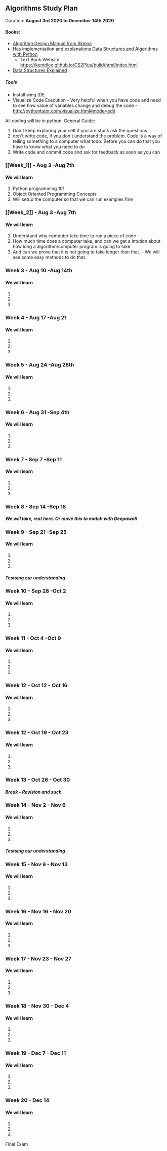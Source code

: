 ## Algorithms Study Plan
Duration: **August 3rd 2020 to December 14th 2020**

#### Books:	
- [Algorithm Design Manual from Skiena](https://link.springer.com/book/10.1007%2F978-1-84800-070-4)
- Has implementation and explanations [Data Structures and Algorithms with Python](https://link.springer.com/book/10.1007%2F978-3-319-13072-9)
	- Text Book Website https://kentdlee.github.io/CS2Plus/build/html/index.html 
- [Data Structures Explained](https://www.hackerearth.com/practice/data-structures/hash-tables/basics-of-hash-tables/tutorial/)


##### Tools
- Install wing IDE
- Visualize Code Execution - Very helpful when you have code and need to see how value of variables change and debug the code - http://pythontutor.com/visualize.html#mode=edit


All coding will be in python. 
General Guide: 
1. Don't keep exploring your self if you are stuck ask the questions
2. don't write code, if you don't understand the problem. Code is a way of telling something to a computer what todo. Before you can do that you have to know what you need to do 
3. Write code and commit code and ask for feedback as soon as you can
	
### [[Week_1]] - Aug 3 -Aug 7th
#### We will learn
1. Python programming 101
2. Object Oriented Programming Concepts
3. Will setup the computer so that we can run examples fine

### [[Week_2]] - Aug 3 -Aug 7th
#### We will learn
1. Understand why computer take time to run a piece of code
2. How much time does a computer take, and can we get a intution about how long a algorithm/computer program is going to take
3. And can we prove that it is not going to take longer than that. - We will see some easy methods to do that.

### Week 3 - Aug 10 -Aug 14th
#### We will learn
1.
2.
3.

### Week 4 - Aug 17 -Aug 21
#### We will learn
1.
2.
3.

### Week 5 - Aug 24 -Aug 28th
#### We will learn
1.
2.
3.


### Week 6 - Aug 31 -Sep 4th
#### We will learn
1.
2.
3.


### Week 7 - Sep 7 -Sep 11
#### We will learn
1.
2.
3.
### Week 8 - Sep 14 -Sep 18
##### We will take, rest here. Or move this to match with Deepawali

### Week 9 - Sep 21 -Sep 25
#### We will learn
1.
2.
3.
##### Testsing our understanding

### Week 10 - Sep 28 -Oct 2
#### We will learn
1.
2.
3.

### Week 11 - Oct 4 -Oct 9
#### We will learn
1.
2.
3.

### Week 12 - Oct 12 - Oct 16 
#### We will learn
1.
2.
3.

### Week 12 - Oct 19 - Oct 23
#### We will learn
1.
2.
3.

### Week 13 - Oct 26 - Oct 30
##### Break - Revision and such 

### Week 14 - Nov 2 - Nov 6
#### We will learn
1.
2.
3.
##### Testsing our understanding

### Week 15 - Nov 9 - Nov 13
#### We will learn
1.
2.
3.

### Week 16 - Nov 16 - Nov 20
#### We will learn
1.
2.
3.


### Week 17 - Nov 23 - Nov 27
#### We will learn
1.
2.
3.

### Week 18 - Nov 30 - Dec 4

#### We will learn
1.
2.
3.

### Week 19 - Dec 7 - Dec 11

#### We will learn
1.
2.
3.
### Week 20 - Dec 14

#### We will learn
1.
2.
3.
Final Exam
